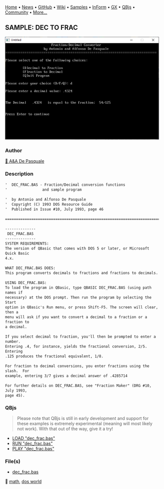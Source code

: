 [Home](https://qb64.com) • [News](../../news.md) • [GitHub](https://github.com/QB64Official/qb64) • [Wiki](https://github.com/QB64Official/qb64/wiki) • [Samples](../../samples.md) • [InForm](../../inform.md) • [GX](../../gx.md) • [QBjs](../../qbjs.md) • [Community](../../community.md) • [More...](../../more.md)

## SAMPLE: DEC TO FRAC

![screenshot.png](img/screenshot.png)

### Author

[🐝 A&A De Pasquale](../a&a-de-pasquale.md) 

### Description

```text
'  DEC_FRAC.BAS - Fraction/Decimal conversion functions
'                and sample program

'  by Antonio and Alfonso De Pasquale
'  Copyright (C) 1993 DOS Resource Guide
'  Published in Issue #10, July 1993, page 46

==============================================================================

--------------
 DEC_FRAC.BAS
--------------
SYSTEM REQUIREMENTS:
The version of QBasic that comes with DOS 5 or later, or Microsoft Quick Basic 
4.x.

WHAT DEC_FRAC.BAS DOES:
This program converts decimals to fractions and fractions to decimals.

USING DEC_FRAC.BAS:
To load the program in QBasic, type QBASIC DEC_FRAC.BAS (using path names if 
necessary) at the DOS prompt. Then run the program by selecting the Start 
option in QBasic's Run menu, or press Shift-F5. The screen will clear, then a 
menu will ask if you want to convert a decimal to a fraction or a fraction to 
a decimal.

If you select decimal to fraction, you'll then be prompted to enter a number.  
Entering .4, for instance, yields the fractional conversion, 2/5.  Entering 
.125 produces the fractional equivalent, 1/8.

For fraction to decimal conversions, you enter fractions using the slash.  For 
example, entering 3/7 gives a decimal answer of .4285714

For further details on DEC_FRAC.BAS, see "Fraction Maker" (DRG #10, July 1993, 
page 45).
```

### QBjs

> Please note that QBjs is still in early development and support for these examples is extremely experimental (meaning will most likely not work). With that out of the way, give it a try!

* [LOAD "dec_frac.bas"](https://v6p9d9t4.ssl.hwcdn.net/html/5963335/index.html?src=https://qb64.com/samples/dec-to-frac/src/dec_frac.bas)
* [RUN "dec_frac.bas"](https://v6p9d9t4.ssl.hwcdn.net/html/5963335/index.html?mode=auto&src=https://qb64.com/samples/dec-to-frac/src/dec_frac.bas)
* [PLAY "dec_frac.bas"](https://v6p9d9t4.ssl.hwcdn.net/html/5963335/index.html?mode=play&src=https://qb64.com/samples/dec-to-frac/src/dec_frac.bas)

### File(s)

* [dec_frac.bas](src/dec_frac.bas)

🔗 [math](../math.md), [dos world](../dos-world.md)
